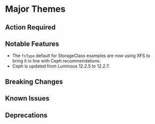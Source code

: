 # Major Themes

## Action Required

## Notable Features
- The `fsType` default for StorageClass examples are now using XFS to bring it in line with Ceph recommendations.
- Ceph is updated from Luminous 12.2.5 to 12.2.7.

## Breaking Changes

## Known Issues

## Deprecations
